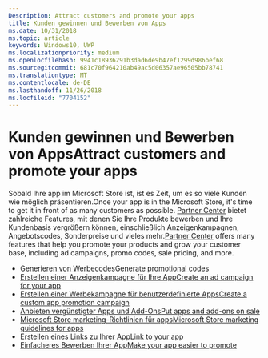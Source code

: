 ```yaml
---
Description: Attract customers and promote your apps
title: Kunden gewinnen und Bewerben von Apps
ms.date: 10/31/2018
ms.topic: article
keywords: Windows10, UWP
ms.localizationpriority: medium
ms.openlocfilehash: 9941c18936291b3dad6de9b47ef1299d986bef68
ms.sourcegitcommit: 681c70f964210ab49ac5d06357ae96505bb78741
ms.translationtype: MT
ms.contentlocale: de-DE
ms.lasthandoff: 11/26/2018
ms.locfileid: "7704152"
---
```

# <a name="attract-customers-and-promote-your-apps"></a><span data-ttu-id="69629-103">Kunden gewinnen und Bewerben von Apps</span><span class="sxs-lookup"><span data-stu-id="69629-103">Attract customers and promote your apps</span></span>

<span data-ttu-id="69629-104">Sobald Ihre app im Microsoft Store ist, ist es Zeit, um es so viele Kunden wie möglich präsentieren.</span><span class="sxs-lookup"><span data-stu-id="69629-104">Once your app is in the Microsoft Store, it's time to get it in front of as many customers as possible.</span></span> <span data-ttu-id="69629-105">[Partner Center](https://partner.microsoft.com/dashboard) bietet zahlreiche Features, mit denen Sie Ihre Produkte bewerben und Ihre Kundenbasis vergrößern können, einschließlich Anzeigenkampagnen, Angebotscodes, Sonderpreise und vieles mehr.</span><span class="sxs-lookup"><span data-stu-id="69629-105">[Partner Center](https://partner.microsoft.com/dashboard) offers many features that help you promote your products and grow your customer base, including ad campaigns, promo codes, sale pricing, and more.</span></span>

-   [<span data-ttu-id="69629-106">Generieren von Werbecodes</span><span class="sxs-lookup"><span data-stu-id="69629-106">Generate promotional codes</span></span>](generate-promotional-codes.md)
-   [<span data-ttu-id="69629-107">Erstellen einer Anzeigenkampagne für Ihre App</span><span class="sxs-lookup"><span data-stu-id="69629-107">Create an ad campaign for your app</span></span>](create-an-ad-campaign-for-your-app.md)
-   [<span data-ttu-id="69629-108">Erstellen einer Werbekampagne für benutzerdefinierte Apps</span><span class="sxs-lookup"><span data-stu-id="69629-108">Create a custom app promotion campaign</span></span>](create-a-custom-app-promotion-campaign.md)
-   [<span data-ttu-id="69629-109">Anbieten vergünstigter Apps und Add-Ons</span><span class="sxs-lookup"><span data-stu-id="69629-109">Put apps and add-ons on sale</span></span>](put-apps-and-add-ons-on-sale.md)
-   [<span data-ttu-id="69629-110">Microsoft Store marketing-Richtlinien für apps</span><span class="sxs-lookup"><span data-stu-id="69629-110">Microsoft Store marketing guidelines for apps</span></span>](app-marketing-guidelines.md)
-   [<span data-ttu-id="69629-111">Erstellen eines Links zu Ihrer App</span><span class="sxs-lookup"><span data-stu-id="69629-111">Link to your app</span></span>](link-to-your-app.md)
-   [<span data-ttu-id="69629-112">Einfacheres Bewerben Ihrer App</span><span class="sxs-lookup"><span data-stu-id="69629-112">Make your app easier to promote</span></span>](make-your-app-easier-to-promote.md)

 

 
